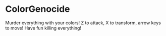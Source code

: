 # ColorGenocide
Murder everything with your colors!
Z to attack, X to transform, arrow keys to move!
Have fun killing everything!
